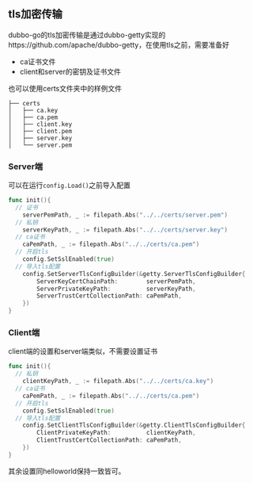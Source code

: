 ## tls加密传输

dubbo-go的tls加密传输是通过dubbo-getty实现的https://github.com/apache/dubbo-getty，在使用tls之前，需要准备好

+ ca证书文件
+ client和server的密钥及证书文件

也可以使用certs文件夹中的样例文件

```shell
├── certs
│   ├── ca.key
│   ├── ca.pem
│   ├── client.key
│   ├── client.pem
│   ├── server.key
│   └── server.pem
```

### Server端

可以在运行`config.Load()`之前导入配置

```go
func init(){
  // 证书
	serverPemPath, _ := filepath.Abs("../../certs/server.pem")
  // 私钥
	serverKeyPath, _ := filepath.Abs("../../certs/server.key")
  // ca证书
	caPemPath, _ := filepath.Abs("../../certs/ca.pem")
  // 开启tls
	config.SetSslEnabled(true)
  // 导入tls配置
	config.SetServerTlsConfigBuilder(&getty.ServerTlsConfigBuilder{
		ServerKeyCertChainPath:        serverPemPath,
		ServerPrivateKeyPath:          serverKeyPath,
		ServerTrustCertCollectionPath: caPemPath,
	})
}
```

### Client端

client端的设置和server端类似，不需要设置证书

```go
func init(){
  // 私钥
	clientKeyPath, _ := filepath.Abs("../../certs/ca.key")
  // ca证书
	caPemPath, _ := filepath.Abs("../../certs/ca.pem")
  // 开启tls
	config.SetSslEnabled(true)
  // 导入tls配置
	config.SetClientTlsConfigBuilder(&getty.ClientTlsConfigBuilder{
		ClientPrivateKeyPath:          clientKeyPath,
		ClientTrustCertCollectionPath: caPemPath,
	})
}
```

其余设置同helloworld保持一致皆可。